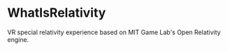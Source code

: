 # WhatIsRelativity
VR special relativity experience based on MIT Game Lab's Open Relativity engine.
